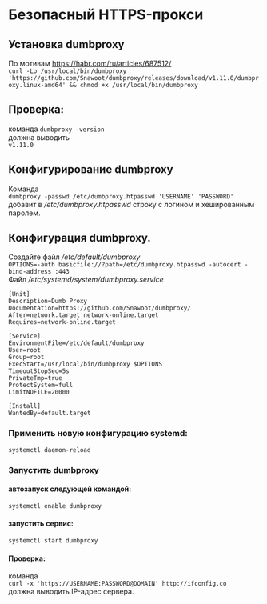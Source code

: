 # Безопасный HTTPS-прокси  
## Установка dumbproxy  
По мотивам https://habr.com/ru/articles/687512/  
```curl -Lo /usr/local/bin/dumbproxy 'https://github.com/Snawoot/dumbproxy/releases/download/v1.11.0/dumbproxy.linux-amd64' && chmod +x /usr/local/bin/dumbproxy```  
## Проверка:  
 команда ```dumbproxy -version```  
 должна выводить   
 ```v1.11.0```  
## Конфигурирование dumbproxy  
Команда  
```dumbproxy -passwd /etc/dumbproxy.htpasswd 'USERNAME' 'PASSWORD'```  
добавит в _/etc/dumbproxy.htpasswd_  строку с логином и хешированным паролем.  
## Конфигурация dumbproxy.
Создайте файл _/etc/default/dumbproxy_  
```OPTIONS=-auth basicfile://?path=/etc/dumbproxy.htpasswd -autocert -bind-address :443```  
Файл _/etc/systemd/system/dumbproxy.service_  
```
[Unit]
Description=Dumb Proxy
Documentation=https://github.com/Snawoot/dumbproxy/
After=network.target network-online.target
Requires=network-online.target

[Service]
EnvironmentFile=/etc/default/dumbproxy
User=root
Group=root
ExecStart=/usr/local/bin/dumbproxy $OPTIONS
TimeoutStopSec=5s
PrivateTmp=true
ProtectSystem=full
LimitNOFILE=20000

[Install]
WantedBy=default.target
```  
### Применить новую конфигурацию systemd:  
```systemctl daemon-reload```  
### Запустить dumbproxy  
#### автозапуск следующей командой:  
```systemctl enable dumbproxy```  
#### запустить сервис:  
```systemctl start dumbproxy```  
#### Проверка:  
команда  
```curl -x 'https://USERNAME:PASSWORD@DOMAIN' http://ifconfig.co```  
должна выводить IP-адрес сервера.  
